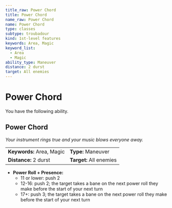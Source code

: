 ```yaml
---
title_raw: Power Chord
title: Power Chord
name_raw: Power Chord
name: Power Chord
type: classes
subtype: troubadour
kind: 1st-level features
keywords: Area, Magic
keyword_list:
  - Area
  - Magic
ability_type: Maneuver
distance: 2 durst
target: All enemies
---
```


# Power Chord

You have the following ability.

## Power Chord

*Your instrument rings true and your music blows everyone away.*

|                           |                         |
| :------------------------ | :---------------------- |
| **Keywords:** Area, Magic | **Type:** Maneuver      |
| **Distance:** 2 durst     | **Target:** All enemies |

- **Power Roll + Presence:**
    - 11 or lower: push 2
    - 12-16: push 2; the target takes a bane on the next power roll they make before the start of your next turn
    - 17+: push 3; the target takes a bane on the next power roll they make before the start of your next turn
